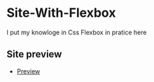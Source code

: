 # Site-With-Flexbox

I put my knowloge in Css Flexbox in pratice here

## Site preview

- [Preview](https://jesse-snow.github.io/Site-With-Flexbox/)
